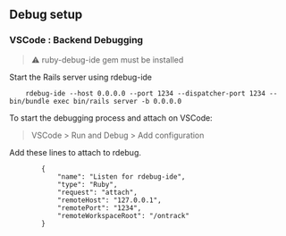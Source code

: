 ## Debug setup

### VSCode : Backend Debugging

> :warning: ruby-debug-ide gem must be installed

Start the Rails server using rdebug-ide

```
    rdebug-ide --host 0.0.0.0 --port 1234 --dispatcher-port 1234 -- bin/bundle exec bin/rails server -b 0.0.0.0
```

To start the debugging process and attach on VSCode: 
> VSCode > Run and Debug > Add configuration

Add these lines to attach to rdebug.

```     
        {
            "name": "Listen for rdebug-ide",
            "type": "Ruby",
            "request": "attach",
            "remoteHost": "127.0.0.1",
            "remotePort": "1234",
            "remoteWorkspaceRoot": "/ontrack"
        }
```